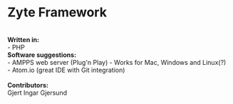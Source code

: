# Zyte Framework
<br />
<b>Written in:</b>
<br />
- PHP
<br />
<b>Software suggestions:</b>
<br />
- AMPPS web server (Plug'n Play) - Works for Mac, Windows and Linux(?)
<br />
- Atom.io (great IDE with Git integration)
<br />
<br />
<b>Contributors:</b>
<br />
Gjert Ingar Gjersund

